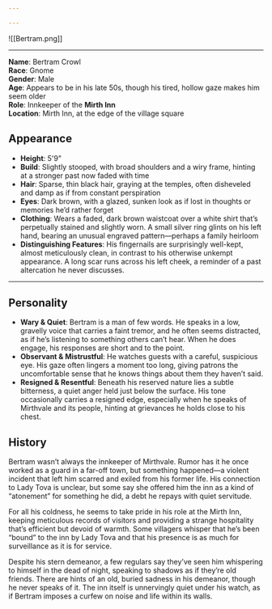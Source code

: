 ```yaml
---

---
```

![[Bertram.png]]

---

**Name**: Bertram Crowl  
**Race**: Gnome  
**Gender**: Male  
**Age**: Appears to be in his late 50s, though his tired, hollow gaze makes him seem older  
**Role**: Innkeeper of the **Mirth Inn**  
**Location**: Mirth Inn, at the edge of the village square
## Appearance

- **Height**: 5'9"
- **Build**: Slightly stooped, with broad shoulders and a wiry frame, hinting at a stronger past now faded with time
- **Hair**: Sparse, thin black hair, graying at the temples, often disheveled and damp as if from constant perspiration
- **Eyes**: Dark brown, with a glazed, sunken look as if lost in thoughts or memories he’d rather forget
- **Clothing**: Wears a faded, dark brown waistcoat over a white shirt that’s perpetually stained and slightly worn. A small silver ring glints on his left hand, bearing an unusual engraved pattern—perhaps a family heirloom
- **Distinguishing Features**: His fingernails are surprisingly well-kept, almost meticulously clean, in contrast to his otherwise unkempt appearance. A long scar runs across his left cheek, a reminder of a past altercation he never discusses.

---

## Personality

- **Wary & Quiet**: Bertram is a man of few words. He speaks in a low, gravelly voice that carries a faint tremor, and he often seems distracted, as if he’s listening to something others can’t hear. When he does engage, his responses are short and to the point.
- **Observant & Mistrustful**: He watches guests with a careful, suspicious eye. His gaze often lingers a moment too long, giving patrons the uncomfortable sense that he knows things about them they haven’t said.
- **Resigned & Resentful**: Beneath his reserved nature lies a subtle bitterness, a quiet anger held just below the surface. His tone occasionally carries a resigned edge, especially when he speaks of Mirthvale and its people, hinting at grievances he holds close to his chest.

## History

Bertram wasn’t always the innkeeper of Mirthvale. Rumor has it he once worked as a guard in a far-off town, but something happened—a violent incident that left him scarred and exiled from his former life. His connection to Lady Tova is unclear, but some say she offered him the inn as a kind of “atonement” for something he did, a debt he repays with quiet servitude.

For all his coldness, he seems to take pride in his role at the Mirth Inn, keeping meticulous records of visitors and providing a strange hospitality that’s efficient but devoid of warmth. Some villagers whisper that he’s been “bound” to the inn by Lady Tova and that his presence is as much for surveillance as it is for service.

Despite his stern demeanor, a few regulars say they’ve seen him whispering to himself in the dead of night, speaking to shadows as if they’re old friends. There are hints of an old, buried sadness in his demeanor, though he never speaks of it. The inn itself is unnervingly quiet under his watch, as if Bertram imposes a curfew on noise and life within its walls.